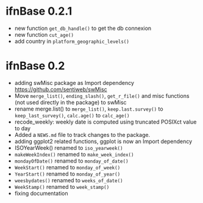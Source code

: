 
# ifnBase 0.2.1

* new function `get_db_handle()` to get the db connexion
* new function `cut_age()`
* add country in `platform_geographic_levels()`

# ifnBase 0.2
* adding swMisc package as Import dependency https://github.com/sentiweb/swMisc
* Move `merge_list()`, `ending_slash()`, `get_r_file()` and misc functions (not used directly in the package) to swMisc 
* rename merge.list() to `merge_list()`, `keep.last.survey()` to `keep_last_survey()`, `calc.age()` to `calc_age()`
* recode_weekly: weekly date is computed using truncated POSIXct value to day
* Added a `NEWS.md` file to track changes to the package.
* adding ggplot2 related functions, ggplot is now an Import dependency
* ISOYearWeek() renamed to `iso_yearweek()`
* `makeWeekIndex()` renamed to `make_week_index()`
* `mondayOfDate()` renamed to `monday_of_date()`
* `WeekStart()` renamed to `monday_of_week()`
* `YearStart()` renamed to `monday_of_year()`
* `weesbydates()` renamed to `weeks_of_date()`
* `WeekStamp()` renamed to `week_stamp()`
* fixing documentation
